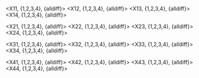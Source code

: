 <X11, {1,2,3,4}, {alldiff}>
<X12, {1,2,3,4}, {alldiff}>
<X13, {1,2,3,4}, {alldiff}>
<X14, {1,2,3,4}, {alldiff}>


<X21, {1,2,3,4}, {alldiff}>
<X22, {1,2,3,4}, {alldiff}>
<X23, {1,2,3,4}, {alldiff}>
<X24, {1,2,3,4}, {alldiff}>


<X31, {1,2,3,4}, {alldiff}>
<X32, {1,2,3,4}, {alldiff}>
<X33, {1,2,3,4}, {alldiff}>
<X34, {1,2,3,4}, {alldiff}>


<X41, {1,2,3,4}, {alldiff}>
<X42, {1,2,3,4}, {alldiff}>
<X43, {1,2,3,4}, {alldiff}>
<X44, {1,2,3,4}, {alldiff}>